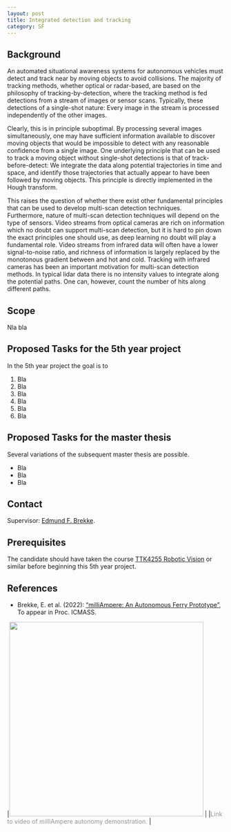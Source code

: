 ```yaml
---
layout: post
title: Integrated detection and tracking
category: SF
---
```

## Background

An automated situational awareness systems for autonomous vehicles must detect and track near by moving objects to avoid collisions. 
The majority of tracking methods, whether optical or radar-based, are based on the philosophy of tracking-by-detection, where the tracking method is fed detections from a stream of images or sensor scans. Typically, these detections of a single-shot nature: Every image in the stream is processed independently of the other images. 

Clearly, this is in principle suboptimal. By processing several images simultaneously, one may have sufficient information available to discover moving objects that would be impossible to detect with any reasonable confidence from a single image. 
One underlying principle that can be used to track a moving object without single-shot detections is that of track-before-detect: We integrate the data along potential trajectories in time and space, and identify those trajectories that actually appear to have been followed by moving objects. 
This principle is directly implemented in the Hough transform.

This raises the question of whether there exist other fundamental principles that can be used to develop multi-scan detection techniques.  
Furthermore, nature of multi-scan detection techniques will depend on the type of sensors. 
Video streams from optical cameras are rich on information which no doubt can support multi-scan detection, but it is hard to pin down the exact principles one should use, as deep learning no doubt will play a fundamental role. 
Video streams from infrared data will often have a lower signal-to-noise ratio, and richness of information is largely replaced by the monotonous gradient between and hot and cold. Tracking with infrared cameras has been an important motivation for multi-scan detection methods.
In typical lidar data there is no intensity values to integrate along the potential paths. One can, however, count the number of hits along different paths. 








## Scope

Nla bla

## Proposed Tasks for the 5th year project

In the 5th year project the goal is to 

1. Bla
2. Bla 
3. Bla 
4. Bla 
5. Bla 
6. Bla

## Proposed Tasks for the master thesis

Several variations of the subsequent master thesis are possible. 

* Bla 
* Bla 
* Bla 


## Contact
Supervisor: [Edmund F. Brekke](http://www.ntnu.no/ansatte/edmundfo).
## Prerequisites

The candidate should have taken the course [TTK4255 Robotic Vision] or similar before beginning this 5th year project. 

## References

* Brekke, E. et al. (2022): [“milliAmpere: An Autonomous Ferry Prototype”](https://folk.ntnu.no/edmundfo/papers/icmass-milliampere-2022.pdf), To appear in Proc. ICMASS. 



|[<img src="https://img.youtube.com/vi/Ry3-yxVaDuE/0.jpg" width="450">](https://www.youtube.com/watch?v=Ry3-yxVaDuE) |
|<span style="color:#959595">Link to video of milliAmpere autonomy demonstration. </span> |

[TTK4255 Robotic Vision]: https://www.ntnu.edu/studies/courses/TTK4255#tab=omEmnet
[(Vasstein 2021)]: https://ntnuopen.ntnu.no/ntnu-xmlui/handle/11250/2781031
[Autoferry Gemini]: https://iopscience.iop.org/article/10.1088/1757-899X/929/1/012032
[TTT4275 Estimation, Detection and Classification]: https://www.ntnu.edu/studies/courses/TTT4275#tab=omEmnet